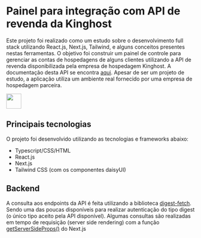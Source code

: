 # Painel para integração com API de revenda da Kinghost

Este projeto foi realizado como um estudo sobre o desenvolvimento full stack utilizando React.js, Next.js, Tailwind, e alguns conceitos presentes nestas ferramentas.
O objetivo foi construir um painel de controle para gerenciar as contas de hospedagens de alguns clientes utilizando a API de revenda disponibilizada pela empresa de hospedagem Kinghost. A documentação desta API se encontra [aqui](https://api.kinghost.net/doc/Cliente).
Apesar de ser um projeto de estudo, a aplicação utiliza um ambiente real fornecido por uma empresa de hospedagem parceira.

<img src="https://giphy.com/embed/i7mHz6Qe0eDUb0JPij.gif" width="40" height="40" />

## Principais tecnologias

O projeto foi desenvolvido utilizando as tecnologias e frameworks abaixo:

- Typescript/CSS/HTML
- React.js
- Next.js
- Tailwind CSS (com os componentes daisyUI)


## Backend

A consulta aos endpoints da API é feita utilizando a biblioteca [digest-fetch](https://www.npmjs.com/package/digest-fetch). Sendo uma das poucas disponíveis para realizar autenticação do tipo digest (o único tipo aceito pela API disponível).
Algumas consultas são realizadas em tempo de requisição (server side rendering) com a função [getServerSideProps()](https://nextjs.org/docs/basic-features/data-fetching/get-server-side-props#using-getserversideprops-to-fetch-data-at-request-time) do Next.js  
